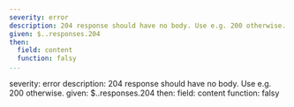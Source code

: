---
severity: error
description: 204 response should have no body. Use e.g. 200 otherwise.
given: $..responses.204
then:
  field: content
  function: falsy
...severity: error
description: 204 response should have no body. Use e.g. 200 otherwise.
given: $..responses.204
then:
  field: content
  function: falsy